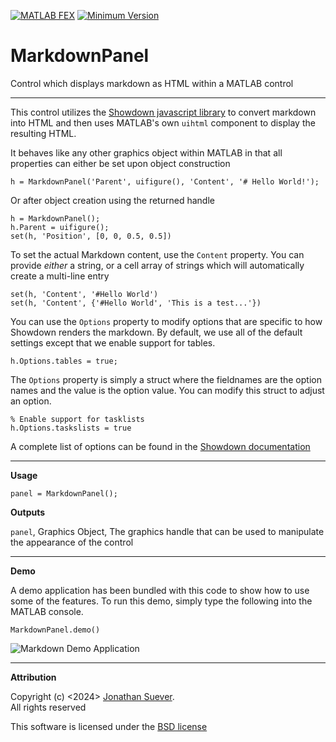 [![MATLAB FEX](https://img.shields.io/badge/MATLAB%20FEX-60536-green.svg)][fex]
[![Minimum Version](https://img.shields.io/badge/Requires-R2014a-blue.svg)][matlab]

# MarkdownPanel
Control which displays markdown as HTML within a MATLAB control
 
------
This control utilizes the [Showdown javascript library][1] to convert
markdown into HTML and then uses MATLAB's own `uihtml` component to
display the resulting HTML.
 
It behaves like any other graphics object within MATLAB in that all
properties can either be set upon object construction
 
    h = MarkdownPanel('Parent', uifigure(), 'Content', '# Hello World!');
 
Or after object creation using the returned handle
 
    h = MarkdownPanel();
    h.Parent = uifigure();
    set(h, 'Position', [0, 0, 0.5, 0.5])
 
To set the actual Markdown content, use the `Content` property. You
can provide *either* a string, or a cell array of strings which will
automatically create a multi-line entry
    
    set(h, 'Content', '#Hello World')
    set(h, 'Content', {'#Hello World', 'This is a test...'})
  
You can use the `Options` property to modify options that are
specific to how Showdown renders the markdown. By default, we use all
of the default settings except that we enable support for tables.
  
    h.Options.tables = true;
  
The `Options` property is simply a struct where the fieldnames are
the option names and the value is the option value. You can modify
this struct to adjust an option.
  
    % Enable support for tasklists
    h.Options.taskslists = true
   
A complete list of options can be found in the [Showdown
documentation][1]
 
------
**Usage**
 
    panel = MarkdownPanel();
 
**Outputs**
 
  `panel`,    Graphics Object, The graphics handle that can be used
              to manipulate the appearance of the control
 
------
**Demo**
 
A demo application has been bundled with this code to show how to use
some of the features. To run this demo, simply type the following
into the MATLAB console.
 
    MarkdownPanel.demo()

![Markdown Demo Application][4]
 
------
**Attribution**
 
Copyright (c) <2024> [Jonathan Suever][2].  
All rights reserved
 
This software is licensed under the [BSD license][3]
 
[1]: https://github.com/showdownjs/showdown
[2]: https://github.com/suever
[3]: https://github.com/suever/MarkdownPanel/blob/main/LICENSE
[4]: https://cdn.rawgit.com/suever/MarkdownPanel/main/MarkdownPanel.png
[fex]: https://www.mathworks.com/matlabcentral/fileexchange/60536-markdownpanel
[matlab]: http://www.mathworks.com/products/matlab/

